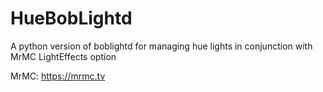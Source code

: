 # HueBobLightd
A python version of boblightd for managing hue lights in conjunction
with MrMC LightEffects option

MrMC: https://mrmc.tv